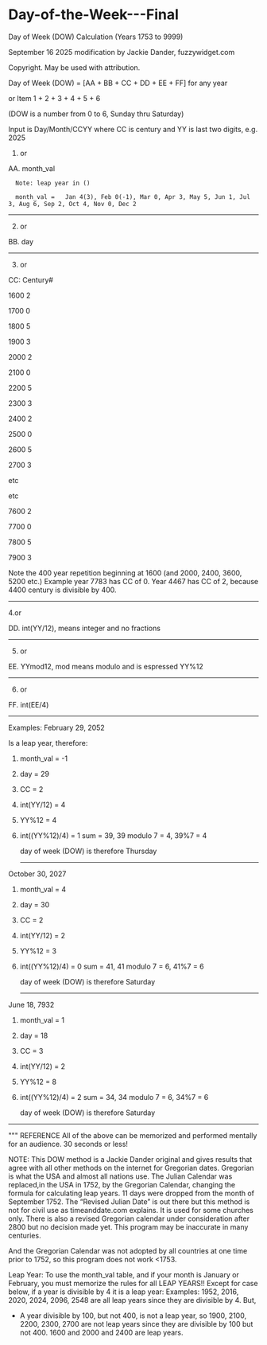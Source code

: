 # Day-of-the-Week---Final
Day of Week (DOW) Calculation (Years 1753 to 9999)

September 16 2025 modification by Jackie Dander, fuzzywidget.com

Copyright.  May be used with attribution.

Day of Week (DOW) = [AA + BB + CC + DD + EE + FF] for any year

or Item 1 + 2 + 3 + 4 + 5 + 6

(DOW is a number from 0 to 6, Sunday thru Saturday)

Input is Day/Month/CCYY where CC is century and YY is last two digits, e.g. 2025


1. or
   
AA.	 month_val

      Note: leap year in ()
      
      month_val =   Jan 4(3), Feb 0(-1), Mar 0, Apr 3, May 5, Jun 1, Jul 3, Aug 6, Sep 2, Oct 4, Nov 0, Dec 2
      
____________________________    
2. or
                       
BB.  day 
____________________________ 

3. or
   
CC:  Century# 

1600    2

1700    0

1800    5

1900    3 

2000    2

2100    0 

2200    5

2300    3

2400    2

2500    0

2600    5

2700    3

etc 

etc

7600    2

7700    0

7800    5

7900    3


Note the 400 year repetition beginning at 1600 (and 2000, 2400, 3600, 5200 etc.)  Example year 7783 has CC of 0.  Year 4467 has CC of 2, because 4400 century is divisible by 400.
____________________________ 

4.or

DD.  int(YY/12), means integer and no fractions
____________________________ 

5. or
 
EE.  YYmod12, mod means modulo and is espressed YY%12

____________________________ 
6. or

FF.  int(EE/4)

____________________________ 

Examples:
February 29, 2052

Is a leap year, therefore:

1. month_val       = -1
2. day             = 29
3. CC              =  2
4. int(YY/12)      =  4
5. YY%12           =  4
6. int((YY%12)/4)  =  1
   sum             = 39, 39 modulo 7 = 4, 39%7 = 4
   
   day of week (DOW) is therefore Thursday

   ____________________________
October 30, 2027
1. month_val       =  4
2. day             = 30
3. CC              =  2
4. int(YY/12)      =  2
5. YY%12           =  3
6. int((YY%12)/4)  =  0
   sum             = 41, 41 modulo 7 = 6, 41%7 = 6
   
   day of week (DOW) is therefore Saturday

   ____________________________
 June 18, 7932
1. month_val       =  1
2. day             = 18
3. CC              =  3
4. int(YY/12)      =  2
5. YY%12           =  8
6. int((YY%12)/4)  =  2
   sum             = 34, 34 modulo 7 = 6, 34%7 = 6
   
   day of week (DOW) is therefore Saturday

  ____________________________   

""" REFERENCE
All of the above can be memorized and performed mentally for an audience. 30 seconds or less!

NOTE: This DOW method is a Jackie Dander original and gives results that agree with all other methods on the internet for Gregorian dates. Gregorian is what the USA and almost all nations use. The Julian Calendar was replaced,in the USA in 1752, by the Gregorian Calendar, changing the formula for calculating leap years. 
11 days were dropped from the month of September 1752. 
The “Revised Julian Date” is out there but this method is not for civil use as timeanddate.com explains. It is used for some churches only.
There is also a revised Gregorian calendar under consideration after 2800 but no decision made yet. This program may be inaccurate in many centuries.

And the Gregorian Calendar was not adopted by all countries at one time  prior to 1752, so this program does not work <1753.

Leap Year:
To use the month_val table, and if your month is January or February, you must memorize  the rules for all LEAP YEARS!!
Except for case below, if a year is divisible by 4 it is a leap year:
Examples: 1952, 2016, 2020, 2024, 2096, 2548 are all leap years since they are divisible by 4.
But,
- A year divisible by 100, but not 400, is not a leap year, so
1900, 2100, 2200, 2300, 2700 are not leap years since they are
divisible by 100 but not 400. 1600 and 2000 and 2400 are leap years.

